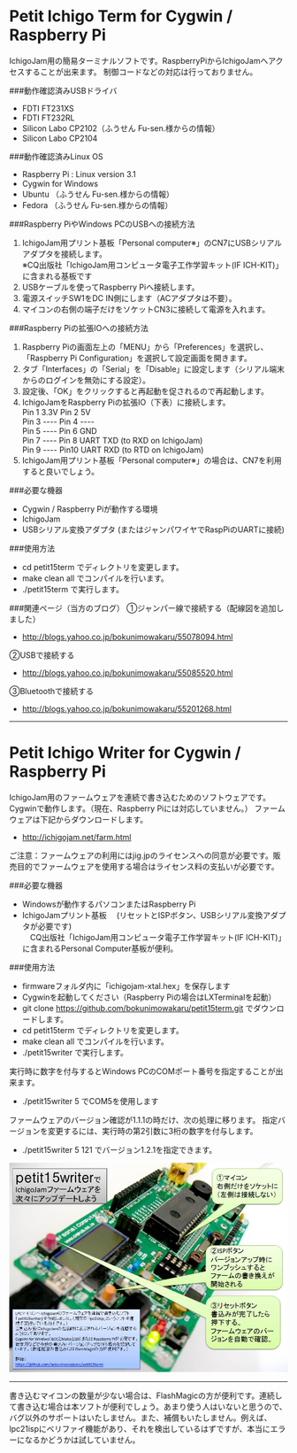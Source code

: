# Petit Ichigo Term for Cygwin / Raspberry Pi
IchigoJam用の簡易ターミナルソフトです。RaspberryPiからIchigoJamへアクセスすることが出来ます。
制御コードなどの対応は行っておりません。  

###動作確認済みUSBドライバ  
- FDTI FT231XS
- FDTI FT232RL
- Silicon Labo CP2102（ふうせん Fu-sen.様からの情報）
- Silicon Labo CP2104

###動作確認済みLinux OS
- Raspberry Pi : Linux version 3.1
- Cygwin for Windows
- Ubuntu （ふうせん Fu-sen.様からの情報）
- Fedora （ふうせん Fu-sen.様からの情報）

###Raspberry PiやWindows PCのUSBへの接続方法  
1. IchigoJam用プリント基板「Personal computer※」のCN7にUSBシリアルアダプタを接続します。  
      ※CQ出版社「IchigoJam用コンピュータ電子工作学習キット(IF ICH-KIT)」に含まれる基板です
2. USBケーブルを使ってRaspberry Piへ接続します。
3. 電源スイッチSW1をDC IN側にします（ACアダプタは不要）。
4. マイコンの右側の端子だけをソケットCN3に接続して電源を入れます。

###Raspberry Piの拡張IOへの接続方法  
1. Raspberry Piの画面左上の「MENU」から「Preferences」を選択し、「Raspberry Pi Configuration」を選択して設定画面を開きます。
2. タブ「Interfaces」の「Serial」を「Disable」に設定します（シリアル端末からのログインを無効にする設定）。
3. 設定後、「OK」をクリックすると再起動を促されるので再起動します。
4. IchigoJamをRaspberry Piの拡張IO（下表）に接続します。  
      Pin 1 3.3V        Pin 2 5V  
      Pin 3 ----        Pin 4 ----  
      Pin 5 ----        Pin 6 GND  
      Pin 7 ----        Pin 8 UART TXD (to RXD on IchigoJam)  
      Pin 9 ----        Pin10 UART RXD (to RTD on IchigoJam)  
5. IchigoJam用プリント基板「Personal computer※」の場合は、CN7を利用すると良いでしょう。

###必要な機器
- Cygwin / Raspberry Piが動作する環境
- IchigoJam
- USBシリアル変換アダプタ (またはジャンパワイヤでRaspPiのUARTに接続)

###使用方法
- cd petit15term でディレクトリを変更します。
- make clean all でコンパイルを行います。
- ./petit15term で実行します。

###関連ページ（当方のブログ）
①ジャンパー線で接続する（配線図を追加しました）
- http://blogs.yahoo.co.jp/bokunimowakaru/55078094.html

②USBで接続する
- http://blogs.yahoo.co.jp/bokunimowakaru/55085520.html

③Bluetoothで接続する
- http://blogs.yahoo.co.jp/bokunimowakaru/55201268.html

------------------------------------------------------------------------
# Petit Ichigo Writer for Cygwin / Raspberry Pi
IchigoJam用のファームウェアを連続で書き込むためのソフトウェアです。
Cygwinで動作します。（現在、Raspberry Piには対応していません。）
ファームウェアは下記からダウンロードします。
- http://ichigojam.net/farm.html

ご注意：ファームウェアの利用にはjig.jpのライセンスへの同意が必要です。販売目的でファームウェアを使用する場合はライセンス料の支払いが必要です。

###必要な機器
- Windowsが動作するパソコンまたはRaspberry Pi
- IchigoJamプリント基板
　(リセットとISPボタン、USBシリアル変換アダプタが必要です)  
　CQ出版社「IchigoJam用コンピュータ電子工作学習キット(IF ICH-KIT)」に含まれるPersonal Computer基板が便利。

###使用方法
- firmwareフォルダ内に「ichigojam-xtal.hex」を保存します
- Cygwinを起動してください（Raspberry Piの場合はLXTerminalを起動）
- git clone https://github.com/bokunimowakaru/petit15term.git でダウンロードします。
- cd petit15term でディレクトリを変更します。
- make clean all でコンパイルを行います。
- ./petit15writer で実行します。

実行時に数字を付与するとWindows PCのCOMポート番号を指定することが出来ます。
- ./petit15writer 5 でCOM5を使用します

ファームウェアのバージョン確認が1.1.1の時だけ、次の処理に移ります。
指定バージョンを変更するには、実行時の第2引数に3桁の数字を付与します。
- ./petit15writer 5 121 でバージョン1.2.1を指定できます。

![alt text](https://github.com/bokunimowakaru/petit15term/blob/master/README.jpg)

------------------------------------------------------------------------
書き込むマイコンの数量が少ない場合は、FlashMagicの方が便利です。連続して書き込む場合は本ソフトが便利でしょう。あまり使う人はいないと思うので、バグ以外のサポートはいたしません。また、補償もいたしません。例えば、lpc21ispにベリファイ機能があり、それを検出しているはずですが、本当にエラーになるかどうかは試していません。
